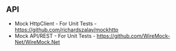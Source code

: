 ## API

- Mock HttpClient - For Unit Tests - https://github.com/richardszalay/mockhttp
- Mock API/REST - For Unit Tests - https://github.com/WireMock-Net/WireMock.Net
